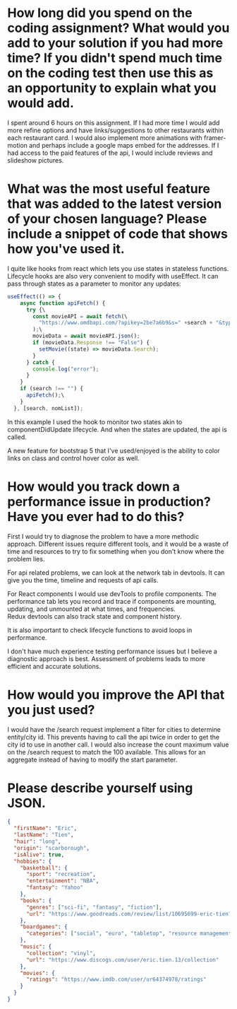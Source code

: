 # How long did you spend on the coding assignment? What would you add to your solution if you had more time? If you didn't spend much time on the coding test then use this as an opportunity to explain what you would add.

I spent around 6 hours on this assignment. If I had more time I would add more refine options and have links/suggestions to other restaurants within each restaurant card. I would also implement more animations with framer-motion and perhaps include a google maps embed for the addresses. If I had access to the paid features of the api, I would include reviews and slideshow pictures.

# What was the most useful feature that was added to the latest version of your chosen language? Please include a snippet of code that shows how you've used it.

I quite like hooks from react which lets you use states in stateless functions. Lifecycle hooks are also very convenient to modify with useEffect. It can pass through states as a parameter to monitor any updates:

```javascript
useEffect(() => {
    async function apiFetch() {
      try {\
        const movieAPI = await fetch(\
          "https://www.omdbapi.com/?apikey=2be7a6b9&s=" +search + "&type=movie"
        );\
        movieData = await movieAPI.json();
        if (movieData.Response !== "False") {
          setMovie((state) => movieData.Search);
        }
      } catch {
        console.log("error");
      }
    }
    if (search !== "") {
      apiFetch();\
    }
  }, [search, nomList]);
```

In this example I used the hook to monitor two states akin to componentDidUpdate lifecycle. And when the states are updated, the api is called.

A new feature for bootstrap 5 that I've used/enjoyed is the ability to color links on class and control hover color as well.

# How would you track down a performance issue in production? Have you ever had to do this?

First I would try to diagnose the problem to have a more methodic approach. Different issues require different tools, and it would be a waste of time and resources to try to fix something when you don't know where the problem lies.

For api related problems, we can look at the network tab in devtools. It can give you the time, timeline and requests of api calls.

For React components I would use devTools to profile components. The performance tab lets you record and trace if components are mounting, updating, and unmounted at what times, and frequencies.  
Redux devtools can also track state and component history.

It is also important to check lifecycle functions to avoid loops in performance.

I don't have much experience testing performance issues but I believe a diagnostic approach is best. Assessment of problems leads to more efficient and accurate solutions.

# How would you improve the API that you just used?

I would have the /search request implement a filter for cities to determine entity/city id. This prevents having to call the api twice in order to get the city id to use in another call. I would also increase the count maximum value on the /search request to match the 100 available. This allows for an aggregate instead of having to modify the start parameter.

# Please describe yourself using JSON.

```json
{
  "firstName": "Eric",
  "lastName": "Tien",
  "hair": "long",
  "origin": "scarborough",
  "isAlive": true,
  "hobbies": {
    "basketball": {
      "sport": "recreation",
      "entertainment": "NBA",
      "fantasy": "Yahoo"
    },
    "books": {
      "genres": ["sci-fi", "fantasy", "fiction"],
      "url": "https://www.goodreads.com/review/list/10695699-eric-tien?shelf=read"
    },
    "boardgames": {
      "categories": ["social", "euro", "tabletop", "resource management"]
    },
    "music": {
      "collection": "vinyl",
      "url": "https://www.discogs.com/user/eric.tien.13/collection"
    },
    "movies": {
      "ratings": "https://www.imdb.com/user/ur64374978/ratings"
    }
  }
}
```

